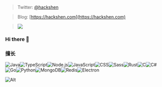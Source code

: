 
> Twitter: [@hackshen](https://twitter.com/)

> Blog: [https://hackshen.com](https://hackshen.com)

> [![](https://enb5vjhct2jfisp.m.pipedream.net)](https://rushter.com/blog/github-profile-markdown/)


### Hi there 👋
### 擅长
![Java](https://img.shields.io/badge/Java-ED8B00?style=for-the-badge&logo=java&logoColor=white)![TypeScript](https://img.shields.io/badge/TypeScript-007ACC?style=for-the-badge&logo=typescript&logoColor=white)![Node.js](https://img.shields.io/badge/Node.js-43853D?style=for-the-badge&logo=node.js&logoColor=white)![JavaScript](https://img.shields.io/badge/JavaScript-F7DF1E?style=for-the-badge&logo=javascript&logoColor=black)![CSS](https://img.shields.io/badge/CSS-239120?&style=for-the-badge&logo=css3&logoColor=white)![Sass](https://img.shields.io/badge/Sass-CC6699?style=for-the-badge&logo=sass&logoColor=white)![Rust](https://img.shields.io/badge/Rust-000000?style=for-the-badge&logo=rust&logoColor=white)![C](https://img.shields.io/badge/C-00599C?style=for-the-badge&logo=c&logoColor=white)![C#](https://img.shields.io/badge/C%23-239120?style=for-the-badge&logo=c-sharp&logoColor=white)![Go](https://img.shields.io/badge/Go-00ADD8?style=for-the-badge&logo=go&logoColor=white)![Python](https://img.shields.io/static/v1?style=for-the-badge&message=Python&color=336e9d&logo=Python&logoColor=ffffff&label=)![MongoDB](https://img.shields.io/badge/MongoDB-4EA94B?style=for-the-badge&logo=mongodb&logoColor=white)![Redis](https://img.shields.io/badge/redis-%23DD0031.svg?&style=for-the-badge&logo=redis&logoColor=white)![Electron](https://img.shields.io/static/v1?style=for-the-badge&message=Electron&color=2b2e3b&logo=Electron&logoColor=ffffff&label=)
<!--
**hackshen/hackshen** is a ✨ _special_ ✨ repository because its `README.md` (this file) appears on your GitHub profile.

Here are some ideas to get you started:

- 🔭 I’m currently working on ...
- 🌱 I’m currently learning ...
- 👯 I’m looking to collaborate on ...
- 🤔 I’m looking for help with ...
- 💬 Ask me about ...
- 📫 How to reach me: ...
- 😄 Pronouns: ...
- ⚡ Fun fact: ...
-->

![Alt](https://repobeats.axiom.co/api/embed/901ffe1f00b779f0c00afdee08f94ca1baf079d4.svg "Repobeats analytics image")
